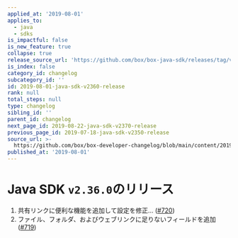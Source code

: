 ```yaml
---
applied_at: '2019-08-01'
applies_to:
  - java
  - sdks
is_impactful: false
is_new_feature: true
collapse: true
release_source_url: 'https://github.com/box/box-java-sdk/releases/tag/v2.36.0'
is_index: false
category_id: changelog
subcategory_id: ''
id: 2019-08-01-java-sdk-v2360-release
rank: null
total_steps: null
type: changelog
sibling_id: ''
parent_id: changelog
next_page_id: 2019-08-22-java-sdk-v2370-release
previous_page_id: 2019-07-18-java-sdk-v2350-release
source_url: >-
  https://github.com/box/box-developer-changelog/blob/main/content/2019/08-01-java-sdk-v2360-release.md
published_at: '2019-08-01'
---
```

# Java SDK `v2.36.0`のリリース

1. 共有リンクに便利な機能を追加して設定を修正… ([#720](https://github.com/box/box-java-sdk/pull/720))
2. ファイル、フォルダ、およびウェブリンクに足りないフィールドを追加 ([#719](https://github.com/box/box-java-sdk/pull/719))
